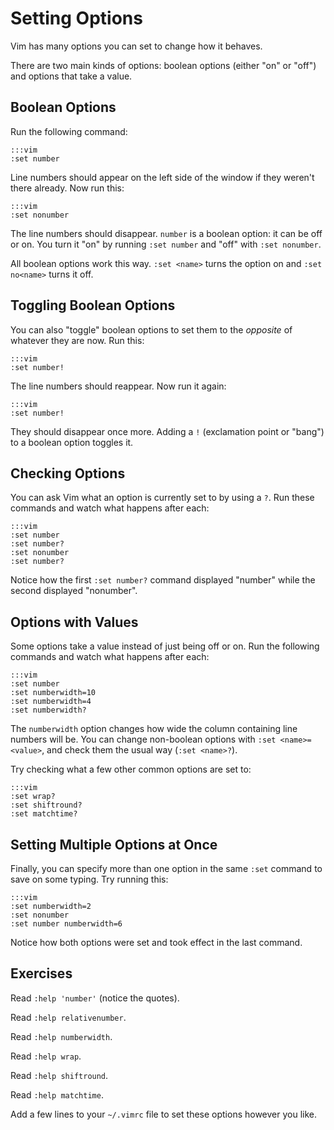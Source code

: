 Setting Options
===============

Vim has many options you can set to change how it behaves.

There are two main kinds of options: boolean options (either "on" or "off") and
options that take a value.

Boolean Options
---------------

Run the following command:

    :::vim
    :set number

Line numbers should appear on the left side of the window if they weren't there
already.  Now run this:

    :::vim
    :set nonumber

The line numbers should disappear.  `number` is a boolean option: it can be off
or on.  You turn it "on" by running `:set number` and "off" with `:set
nonumber`.

All boolean options work this way.  `:set <name>` turns the option on and `:set
no<name>` turns it off.

Toggling Boolean Options
------------------------

You can also "toggle" boolean options to set them to the *opposite* of whatever
they are now.  Run this:

    :::vim
    :set number!

The line numbers should reappear.  Now run it again:

    :::vim
    :set number!

They should disappear once more.  Adding a `!` (exclamation point or "bang") to
a boolean option toggles it.

Checking Options
----------------

You can ask Vim what an option is currently set to by using a `?`.  Run these
commands and watch what happens after each:

    :::vim
    :set number
    :set number?
    :set nonumber
    :set number?

Notice how the first `:set number?` command displayed "number" while the second
displayed "nonumber".

Options with Values
-------------------

Some options take a value instead of just being off or on.  Run the following
commands and watch what happens after each:

    :::vim
    :set number
    :set numberwidth=10
    :set numberwidth=4
    :set numberwidth?

The `numberwidth` option changes how wide the column containing line numbers
will be.  You can change non-boolean options with `:set <name>=<value>`, and
check them the usual way (`:set <name>?`).

Try checking what a few other common options are set to:

    :::vim
    :set wrap?
    :set shiftround?
    :set matchtime?

Setting Multiple Options at Once
--------------------------------

Finally, you can specify more than one option in the same `:set` command to save
on some typing.  Try running this:

    :::vim
    :set numberwidth=2
    :set nonumber
    :set number numberwidth=6

Notice how both options were set and took effect in the last command.

Exercises
---------

Read `:help 'number'` (notice the quotes).

Read `:help relativenumber`.

Read `:help numberwidth`.

Read `:help wrap`.

Read `:help shiftround`.

Read `:help matchtime`.

Add a few lines to your `~/.vimrc` file to set these options however you like.
